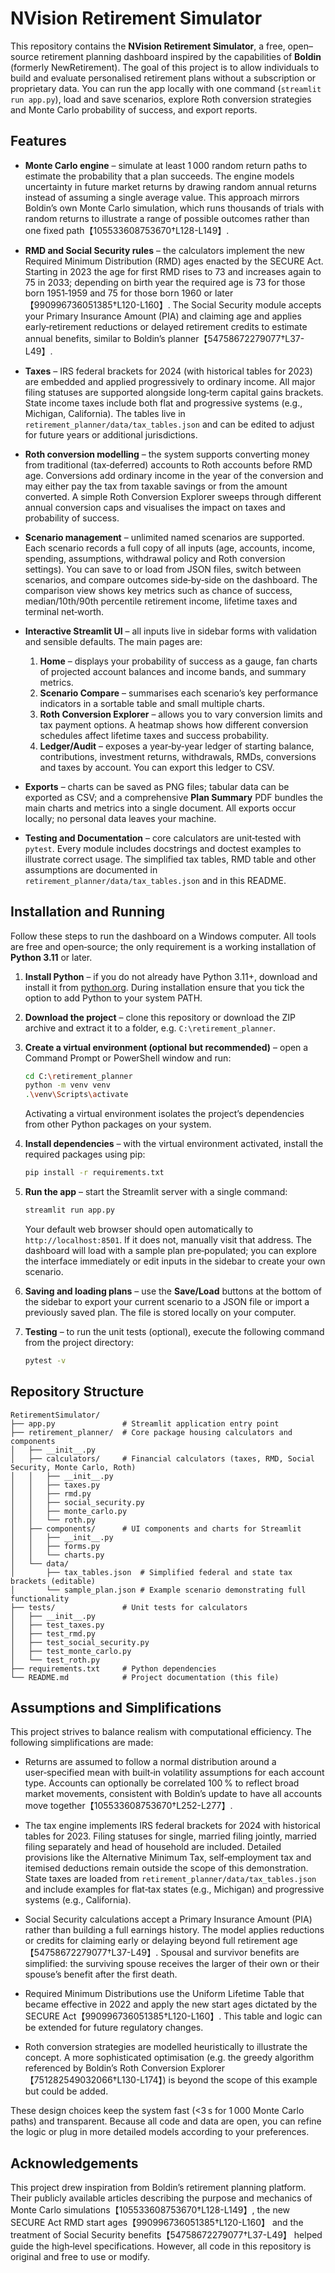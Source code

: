 # NVision Retirement Simulator

This repository contains the **NVision Retirement Simulator**, a free, open–source retirement planning dashboard inspired by the capabilities of **Boldin** (formerly NewRetirement).  The goal of this project is to allow individuals to build and evaluate personalised retirement plans without a subscription or proprietary data.  You can run the app locally with one command (`streamlit run app.py`), load and save scenarios, explore Roth conversion strategies and Monte Carlo probability of success, and export reports.

## Features

* **Monte Carlo engine** – simulate at least 1 000 random return paths to estimate the probability that a plan succeeds.  The engine models uncertainty in future market returns by drawing random annual returns instead of assuming a single average value.  This approach mirrors Boldin’s own Monte Carlo simulation, which runs thousands of trials with random returns to illustrate a range of possible outcomes rather than one fixed path【105533608753670†L128-L149】.

* **RMD and Social Security rules** – the calculators implement the new Required Minimum Distribution (RMD) ages enacted by the SECURE Act.  Starting in 2023 the age for first RMD rises to 73 and increases again to 75 in 2033; depending on birth year the required age is 73 for those born 1951‑1959 and 75 for those born 1960 or later【990996736051385†L120-L160】.  The Social Security module accepts your Primary Insurance Amount (PIA) and claiming age and applies early‑retirement reductions or delayed retirement credits to estimate annual benefits, similar to Boldin’s planner【54758672279077†L37-L49】.

* **Taxes** – IRS federal brackets for 2024 (with historical tables for 2023) are embedded and applied progressively to ordinary income.  All major filing statuses are supported alongside long‑term capital gains brackets.  State income taxes include both flat and progressive systems (e.g., Michigan, California).  The tables live in `retirement_planner/data/tax_tables.json` and can be edited to adjust for future years or additional jurisdictions.

* **Roth conversion modelling** – the system supports converting money from traditional (tax‑deferred) accounts to Roth accounts before RMD age.  Conversions add ordinary income in the year of the conversion and may either pay the tax from taxable savings or from the amount converted.  A simple Roth Conversion Explorer sweeps through different annual conversion caps and visualises the impact on taxes and probability of success.

* **Scenario management** – unlimited named scenarios are supported.  Each scenario records a full copy of all inputs (age, accounts, income, spending, assumptions, withdrawal policy and Roth conversion settings).  You can save to or load from JSON files, switch between scenarios, and compare outcomes side‑by‑side on the dashboard.  The comparison view shows key metrics such as chance of success, median/10th/90th percentile retirement income, lifetime taxes and terminal net‑worth.

* **Interactive Streamlit UI** – all inputs live in sidebar forms with validation and sensible defaults.  The main pages are:

  1. **Home** – displays your probability of success as a gauge, fan charts of projected account balances and income bands, and summary metrics.
  2. **Scenario Compare** – summarises each scenario’s key performance indicators in a sortable table and small multiple charts.
  3. **Roth Conversion Explorer** – allows you to vary conversion limits and tax payment options.  A heatmap shows how different conversion schedules affect lifetime taxes and success probability.
  4. **Ledger/Audit** – exposes a year‑by‑year ledger of starting balance, contributions, investment returns, withdrawals, RMDs, conversions and taxes by account.  You can export this ledger to CSV.

* **Exports** – charts can be saved as PNG files; tabular data can be exported as CSV; and a comprehensive **Plan Summary** PDF bundles the main charts and metrics into a single document.  All exports occur locally; no personal data leaves your machine.

* **Testing and Documentation** – core calculators are unit‑tested with `pytest`.  Every module includes docstrings and doctest examples to illustrate correct usage.  The simplified tax tables, RMD table and other assumptions are documented in `retirement_planner/data/tax_tables.json` and in this README.

## Installation and Running

Follow these steps to run the dashboard on a Windows computer.  All tools are free and open‑source; the only requirement is a working installation of **Python 3.11** or later.

1. **Install Python** – if you do not already have Python 3.11+, download and install it from [python.org](https://www.python.org/downloads/).  During installation ensure that you tick the option to add Python to your system PATH.

2. **Download the project** – clone this repository or download the ZIP archive and extract it to a folder, e.g. `C:\retirement_planner`.

3. **Create a virtual environment (optional but recommended)** – open a Command Prompt or PowerShell window and run:

   ```sh
   cd C:\retirement_planner
   python -m venv venv
   .\venv\Scripts\activate
   ```

   Activating a virtual environment isolates the project’s dependencies from other Python packages on your system.

4. **Install dependencies** – with the virtual environment activated, install the required packages using pip:

   ```sh
   pip install -r requirements.txt
   ```

5. **Run the app** – start the Streamlit server with a single command:

   ```sh
   streamlit run app.py
   ```

   Your default web browser should open automatically to `http://localhost:8501`.  If it does not, manually visit that address.  The dashboard will load with a sample plan pre‑populated; you can explore the interface immediately or edit inputs in the sidebar to create your own scenario.

6. **Saving and loading plans** – use the **Save/Load** buttons at the bottom of the sidebar to export your current scenario to a JSON file or import a previously saved plan.  The file is stored locally on your computer.

7. **Testing** – to run the unit tests (optional), execute the following command from the project directory:

   ```sh
   pytest -v
   ```

## Repository Structure

```
RetirementSimulator/
├── app.py               # Streamlit application entry point
├── retirement_planner/  # Core package housing calculators and components
│   ├── __init__.py
│   ├── calculators/     # Financial calculators (taxes, RMD, Social Security, Monte Carlo, Roth)
│   │   ├── __init__.py
│   │   ├── taxes.py
│   │   ├── rmd.py
│   │   ├── social_security.py
│   │   ├── monte_carlo.py
│   │   └── roth.py
│   ├── components/      # UI components and charts for Streamlit
│   │   ├── __init__.py
│   │   ├── forms.py
│   │   └── charts.py
│   └── data/
│       ├── tax_tables.json  # Simplified federal and state tax brackets (editable)
│       └── sample_plan.json # Example scenario demonstrating full functionality
├── tests/               # Unit tests for calculators
│   ├── __init__.py
│   ├── test_taxes.py
│   ├── test_rmd.py
│   ├── test_social_security.py
│   ├── test_monte_carlo.py
│   └── test_roth.py
├── requirements.txt     # Python dependencies
└── README.md            # Project documentation (this file)
```

## Assumptions and Simplifications

This project strives to balance realism with computational efficiency.  The following simplifications are made:

* Returns are assumed to follow a normal distribution around a user‑specified mean with built‑in volatility assumptions for each account type.  Accounts can optionally be correlated 100 % to reflect broad market movements, consistent with Boldin’s update to have all accounts move together【105533608753670†L252-L277】.

* The tax engine implements IRS federal brackets for 2024 with historical tables for 2023.  Filing statuses for single, married filing jointly, married filing separately and head of household are included.  Detailed provisions like the Alternative Minimum Tax, self‑employment tax and itemised deductions remain outside the scope of this demonstration.  State taxes are loaded from `retirement_planner/data/tax_tables.json` and include examples for flat‑tax states (e.g., Michigan) and progressive systems (e.g., California).

* Social Security calculations accept a Primary Insurance Amount (PIA) rather than building a full earnings history.  The model applies reductions or credits for claiming early or delaying beyond full retirement age【54758672279077†L37-L49】.  Spousal and survivor benefits are simplified: the surviving spouse receives the larger of their own or their spouse’s benefit after the first death.

* Required Minimum Distributions use the Uniform Lifetime Table that became effective in 2022 and apply the new start ages dictated by the SECURE Act【990996736051385†L120-L160】.  This table and logic can be extended for future regulatory changes.

* Roth conversion strategies are modelled heuristically to illustrate the concept.  A more sophisticated optimisation (e.g. the greedy algorithm referenced by Boldin’s Roth Conversion Explorer【751282549032066†L130-L174】) is beyond the scope of this example but could be added.

These design choices keep the system fast (<3 s for 1 000 Monte Carlo paths) and transparent.  Because all code and data are open, you can refine the logic or plug in more detailed models according to your preferences.

## Acknowledgements

This project drew inspiration from Boldin’s retirement planning platform.  Their publicly available articles describing the purpose and mechanics of Monte Carlo simulations【105533608753670†L128-L149】, the new SECURE Act RMD start ages【990996736051385†L120-L160】 and the treatment of Social Security benefits【54758672279077†L37-L49】 helped guide the high‑level specifications.  However, all code in this repository is original and free to use or modify.
